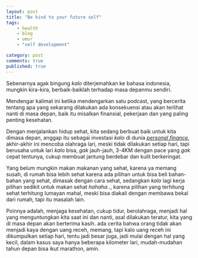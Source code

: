 ```yaml
---
layout: post
title: "Be kind to your future self"
tags: 
    - health
    - blog
    - umur
    - "self development"

category: post
comments: true
published: true
---
```


Sebenarnya agak bingung *kalo* diterjemahkan ke bahasa indonesia, mungkin kira-kira, berbaik-baiklah terhadap masa depanmu sendiri.

Mendengar kalimat ini ketika mendengarkan satu podcast, yang bercerita tentang apa yang sekarang dilakukan ada konsekuensi atau akan terlihat nanti di masa depan, baik itu misalkan finansial, pekerjaan dan yang paling penting kesehatan.

<!--more-->

Dengan menjalankan hidup sehat, kita sedang berbuat baik untuk kita dimasa depan, anggap itu sebagai investasi *kalo* di dunia [_personal finance_](https://seputarfinansial.com), akhir-akhir ini mencoba olahraga lari, meski tidak dilakukan setiap hari, tapi berusaha untuk lari *kalo* bisa, *gak* jauh-jauh, 3-4KM dengan pace yang *gak* cepat tentunya, cukup membuat jantung berdebar dan kulit berkeringat.

Yang belum mungkin makan makanan yang sehat, karena ya memang susah, di rumah bisa lebih sehat karena ada pilihan untuk bisa beli bahan-bahan yang sehat, dimasak dengan cara sehat, sedangkan *kalo* lagi kerja pilihan sedikit untuk makan sehat *hahaha..*, karena pilihan yang terhitung sehat terhitung lumayan mahal, meski bisa diakali dengan membawa bekal dari rumah, tapi itu masalah lain.

Poinnya adalah, menjaga kesehatan, cukup tidur, berolahraga, menjadi hal yang menguntungkan kita saat ini dan nanti, asal dilakukan teratur, kita yang di masa depan akan berterima kasih. ada cerita bahwa orang tidak akan menjadi kaya dengan uang receh, memang, tapi kalo uang receh ini dikumpulkan setiap hari, tentu jadi besar juga, jadi mulai dengan hal yang kecil, dalam kasus saya hanya beberapa kilometer lari, mudah-mudahan tahun depan bisa ikut marathon, amin.